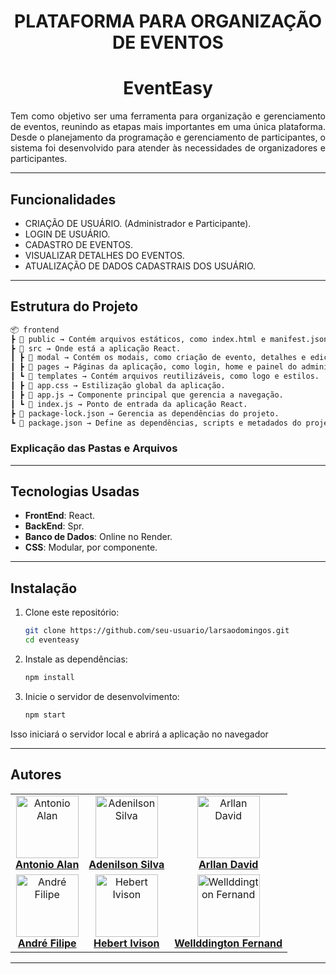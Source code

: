 <div align="center">

# **PLATAFORMA PARA ORGANIZAÇÃO DE EVENTOS** 
# EventEasy


</div>

<p align="justify">
Tem como objetivo ser uma ferramenta para organização e gerenciamento de eventos, reunindo as etapas mais importantes em uma única plataforma. Desde o planejamento da programação e gerenciamento de participantes, o sistema foi desenvolvido para atender às necessidades de organizadores e participantes.
</p>

<hr/>

## **Funcionalidades**

- CRIAÇÃO DE USUÁRIO. (Administrador e Participante).
- LOGIN DE USUÁRIO.
- CADASTRO DE EVENTOS.
- VISUALIZAR DETALHES DO EVENTOS.
- ATUALIZAÇÃO DE DADOS CADASTRAIS DOS USUÁRIO.

<hr/>

## **Estrutura do Projeto**

```bash
📦 frontend
┣ 📂 public → Contém arquivos estáticos, como index.html e manifest.json.
┣ 📂 src → Onde está a aplicação React.
┃ ┣ 📂 modal → Contém os modais, como criação de evento, detalhes e edição.
┃ ┣ 📂 pages → Páginas da aplicação, como login, home e painel do administrador.
┃ ┗ 📂 templates → Contém arquivos reutilizáveis, como logo e estilos.
┃ ┣ 📜 app.css → Estilização global da aplicação.
┃ ┣ 📜 app.js → Componente principal que gerencia a navegação.
┃ ┗ 📜 index.js → Ponto de entrada da aplicação React.
┣ 📜 package-lock.json → Gerencia as dependências do projeto.
┗ 📜 package.json → Define as dependências, scripts e metadados do projeto.
```
### Explicação das Pastas e Arquivos
<hr/>

## **Tecnologias Usadas** 
- **FrontEnd**: React.
- **BackEnd**: Spr.
- **Banco de Dados**: Online no Render.
- **CSS**: Modular, por componente.

<hr/>

## **Instalação**

<p align="justify">

1. Clone este repositório:
    ```bash
    git clone https://github.com/seu-usuario/larsaodomingos.git
    cd eventeasy
    ```

2. Instale as dependências:
    ```bash
    npm install
    ```

3. Inicie o servidor de desenvolvimento:
    ```bash
    npm start
    ```

Isso iniciará o servidor local e abrirá a aplicação no navegador

</p>
<hr/>

## Autores

<table align="center">
  <tr>
    <td align="center">
      <a href="https://github.com/farias-alan" target="_blank">
        <img src="https://avatars.githubusercontent.com/u/131487024?v=4" alt="Antonio Alan" width="100"><br>
        <strong>Antonio Alan</strong>
      </a>
    </td>
    <td align="center">
      <a href="https://github.com/Adenilson666" target="_blank">
        <img src="https://avatars.githubusercontent.com/u/113057115?v=4" alt="Adenilson Silva" width="100"><br>
        <strong>Adenilson Silva</strong>
      </a>
    </td>
    <td align="center">
      <a href="https://github.com/arllandavid" target="_blank">
        <img src="https://avatars.githubusercontent.com/u/15571755?v=4" alt="Arllan David" width="100"><br>
        <strong>Arllan David</strong>
      </a>
    </td>
  </tr>
  <tr>
    <td align="center">
      <a href="https://github.com/Andrefgr24" target="_blank">
        <img src="https://avatars.githubusercontent.com/u/116861543?v=4" alt="André Filipe" width="100"><br>
        <strong>André Filipe</strong>
      </a>
    </td>
    <td align="center">
      <a href="https://github.com/account" target="_blank">
        <img src="https://avatars.githubusercontent.com/u/119441082?v=4" alt="Hebert Ivison" width="100"><br>
        <strong>Hebert Ivison</strong>
      </a>
    </td>
    <td align="center">
      <a href="https://github.com/wellddingtonguedes" target="_blank">
        <img src="https://avatars.githubusercontent.com/u/148160705?v=4" alt="Wellddington Fernand" width="100"><br>
        <strong>Wellddington Fernand</strong>
      </a>
    </td>
  </tr>
</table>
<hr/>
